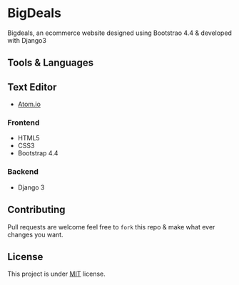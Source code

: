 # BigDeals
Bigdeals, an ecommerce website designed using Bootstrao 4.4 & developed with Django3

## Tools & Languages
## Text Editor
 - [Atom.io](https://atom.io/)
### Frontend
 - HTML5
 - CSS3
 - Bootstrap 4.4
### Backend 
 - Django 3


## Contributing
Pull requests are welcome feel free to ```fork``` this repo & make what ever changes you want.

## License
This project is under [MIT](https://opensource.org/licenses/MIT) license.
